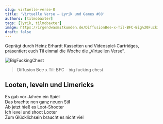 ```yaml
---
slug: virtuelle-verse-8
title: 'Virtuelle Verse – Lyrik und Games #08'
authors: [tilmobaxter]
tags: [lyrik, tilmobaxter]
image: https://irgendwasmitkunden.de/DiffusionBee-x-Til-BFC-Big%20Fucking%20Chest.png
draft: false
---
```


Geprägt durch Heinz Erhardt Kassetten und Videospiel-Cartridges, präsentiert euch Til einmal die Woche die „Virtuellen Verse“.
<!--truncate-->

![BigFuckingChest](https://irgendwasmitkunden.de/DiffusionBee-x-Til-BFC-Big%20Fucking%20Chest.png)
> Diffusion Bee x Til: BFC - big fucking chest

## Looten, leveln und Limericks

Es gab vor Jahren ein Spiel<br/>
Das brachte nen ganz neuen Stil<br/>
Ab jetzt hieß es Loot-Shooter<br/>
Ich level und shoot Looter<br/>
Zum Glücklichsein braucht es nicht viel<br/>
